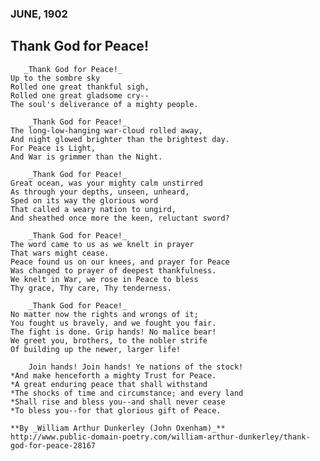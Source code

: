 ### JUNE, 1902
## Thank God for Peace!

       _Thank God for Peace!_
    Up to the sombre sky
    Rolled one great thankful sigh,
    Rolled one great gladsome cry--
    The soul's deliverance of a mighty people.
            
        _Thank God for Peace!_
    The long-low-hanging war-cloud rolled away,
    And night glowed brighter than the brightest day.
    For Peace is Light,
    And War is grimmer than the Night.

        _Thank God for Peace!_
    Great ocean, was your mighty calm unstirred
    As through your depths, unseen, unheard,
    Sped on its way the glorious word
    That called a weary nation to ungird,
    And sheathed once more the keen, reluctant sword?

        _Thank God for Peace!_
    The word came to us as we knelt in prayer
    That wars might cease.
    Peace found us on our knees, and prayer for Peace
    Was changed to prayer of deepest thankfulness.
    We knelt in War, we rose in Peace to bless
    Thy grace, Thy care, Thy tenderness.

        _Thank God for Peace!_
    No matter now the rights and wrongs of it;
    You fought us bravely, and we fought you fair.
    The fight is done. Grip hands! No malice bear!
    We greet you, brothers, to the nobler strife
    Of building up the newer, larger life!

        Join hands! Join hands! Ye nations of the stock!
    *And make henceforth a mighty Trust for Peace.
    *A great enduring peace that shall withstand
    *The shocks of time and circumstance; and every land
    *Shall rise and bless you--and shall never cease
    *To bless you--for that glorious gift of Peace.
    
    **By _William Arthur Dunkerley (John Oxenham)_**
    http://www.public-domain-poetry.com/william-arthur-dunkerley/thank-god-for-peace-28167
